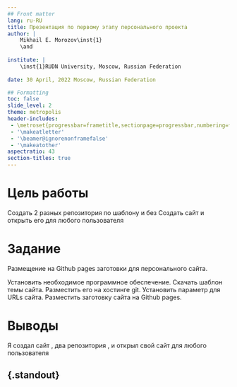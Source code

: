 ```yaml
---
## Front matter
lang: ru-RU
title: Презентация по первому этапу персонального проекта
author: |
	Mikhail E. Morozov\inst{1}
	\and
	
institute: |
	\inst{1}RUDN University, Moscow, Russian Federation
	
date: 30 April, 2022 Moscow, Russian Federation

## Formatting
toc: false
slide_level: 2
theme: metropolis
header-includes: 
 - \metroset{progressbar=frametitle,sectionpage=progressbar,numbering=fraction}
 - '\makeatletter'
 - '\beamer@ignorenonframefalse'
 - '\makeatother'
aspectratio: 43
section-titles: true
---
```


# Цель работы
Создать 2 разных репозитория по шаблону и без
Создать сайт и открыть его для любого пользователя

# Задание

Размещение на Github pages заготовки для персонального сайта.

Установить необходимое программное обеспечение.
Скачать шаблон темы сайта.
Разместить его на хостинге git.
Установить параметр для URLs сайта.
Разместить заготовку сайта на Github pages.

# Выводы

Я создал сайт , два репозитория , и открыл свой сайт для любого пользователя


## {.standout}

